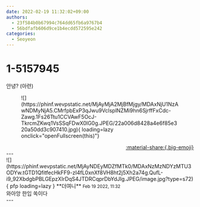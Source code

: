 ```yaml
---
date: 2022-02-19 11:32:02+09:00
authors:
  - 23f584b0b67994c764dd65fb6a9767b4
  - 56bdfafb606d9ce1b4ecdd572595e242
categories:
  - Seoyeon
---
```


# 1-5157945

<div class="post-container" markdown="1">
<div class="content-container md-sidebar__scrollwrap" markdown="1">

안녕? (아련)
<figure markdown="1">
![](https://phinf.wevpstatic.net/MjAyMjA2MjBfMjgy/MDAxNjU1NzAwNDMyNjA5.CMrfpbExP3qJwu9VclsplNZMi9hn6SjrffFxCdc-Zawg.1Fs26Ttu1CCVAwF5OcJ-TkrcmZKwq1VsSSqFDwX0lG0g.JPEG/22a006d8428a4e6f85e320a50dd3c907410.jpg){ loading=lazy onclick="openFullscreen(this)"}
</figure>


</div>
</div>

<div style="text-align: right;" markdown="1">
<a href="https://weverse.io/fromis9/fanpost/1-5157945" style="text-align: right;">:material-share:{.big-emoji}</a>
</div>
---

<div class="comments-container md-sidebar__scrollwrap" markdown="1">
<div class="comment" markdown="1">
<div class='id-container' markdown="1">
![](https://phinf.wevpstatic.net/MjAyNDEyMDZfMTk0/MDAxNzMzNDYzMTU3ODYw.tGTD1QfitfecHkFF9-zI4fL0xnXf8VH8ht2j5Xh2a74g.QufL-i9_92XbdgbPBLGEpzXIrDqS4JTDRCqprDbYdJIg.JPEG/image.jpg?type=s72){ pfp loading=lazy }
**<span class="artist">더여니</span>** <small>Feb 19 2022, 11:32</small><br>
</div>
<div class='comment-body' markdown="1">
와아앙 한입 쏙이다
</div>
</div>
</div>
---
